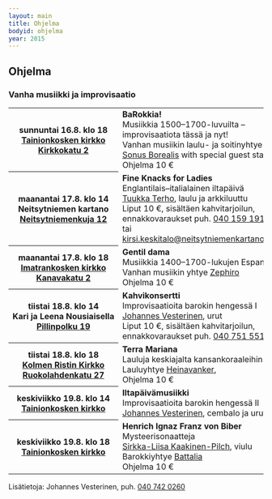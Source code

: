```yaml
---
layout: main
title: Ohjelma
bodyid: ohjelma
year: 2015
---
```

## Ohjelma

### Vanha musiikki ja improvisaatio

<table>
<tr>
<th>
sunnuntai&nbsp;16.8.&nbsp;klo&nbsp;18<br>
<a href="../kirkot/">Tainionkosken&nbsp;kirkko</a><br>
<a href="http://maps.google.fi/?q=Kirkkokatu+2,+Imatra">
Kirkkokatu 2</a>
</th><td>
<b>BaRokkia!</b><br>
Musiikkia 1500–1700-luvuilta – improvisaatiota tässä ja nyt!<br>
Vanhan musiikin laulu- ja soitinyhtye <a href="../esiintyjat/sonus-borealis/">Sonus Borealis</a> with special guest stars<br>
Ohjelma 10 €
</td></tr>

<tr><th>
maanantai&nbsp;17.8.&nbsp;klo&nbsp;14<br>
Neitsytniemen kartano<br>
<a href="http://maps.google.fi/?q=Neitsytniemen+kartano">
Neitsytniemenkuja 12</a>
</th><td>
<b>Fine Knacks for Ladies</b><br>
Englantilais–italialainen iltapäivä<br>
<a href="../esiintyjat/tuukka-terho/">Tuukka Terho</a>,
laulu ja arkkiluuttu<br>
Liput 10 €, sisältäen kahvitarjoilun, <br>
ennakkovaraukset puh.
<a href="tel:+358401591911">040 159 1911</a>, tai
<a href="mailto:kirsi.keskitalo@neitsytniemenkartano.com">kirsi.keskitalo@neitsytniemenkartano.com</a>
</td></tr>

<tr><th>
maanantai&nbsp;17.8.&nbsp;klo&nbsp;18<br>
<a href="../kirkot/">Imatrankosken&nbsp;kirkko</a><br>
<a href="http://maps.google.fi/?q=Kanavakatu+2,+Imatra">
Kanavakatu 2</a>
</th><td>
<b>Gentil dama</b><br>
Musiikkia 1400–1700-lukujen Espanjasta<br>
Vanhan musiikin yhtye <a href="../esiintyjat/zephiro/">Zephiro</a><br>
Ohjelma 10 €
</td></tr>

<tr><th>
tiistai&nbsp;18.8.&nbsp;klo&nbsp;14<br>
Kari&nbsp;ja&nbsp;Leena&nbsp;Nousiaisella<br>
<a href="http://maps.google.fi/?q=Pillinpolku+19,+Imatra">
Pillinpolku 19</a>
</th><td>
<b>Kahvikonsertti</b><br>
Improvisaatioita barokin hengessä I<br>
<a href="../esiintyjat/vesteriset/">Johannes Vesterinen</a>,
urut<br>
Liput 10 €, sisältäen kahvitarjoilun, <br>
ennakkovaraukset puh. <a href="tel:+358407515515">040 751 5515</a>
</td></tr>

<tr><th>
tiistai&nbsp;18.8.&nbsp;klo&nbsp;18<br>
<a href="../kirkot/">Kolmen Ristin Kirkko</a><br>
<a href="http://maps.google.fi/?q=Ruokolahdentie+27,+Imatra">
Ruokolahdenkatu 27</a>
</th><td>
<b>Terra Mariana</b><br>
Lauluja keskiajalta kansankoraaleihin<br>
Lauluyhtye
<a href="../esiintyjat/heinavanker/">Heinavanker</a>,<br>
Ohjelma 10 €
</td></tr>

<tr><th>
keskiviikko&nbsp;19.8.&nbsp;klo&nbsp;14<br>
<a href="../kirkot/">Tainionkosken kirkko</a>
</th><td>
<b>Iltapäivämusiikki</b><br>
Improvisaatioita barokin hengessä II<br>
<a href="../esiintyjat/vesteriset/">Johannes Vesterinen</a>,
cembalo ja urut
</td></tr>

<tr><th>
keskiviikko&nbsp;19.8.&nbsp;klo&nbsp;18<br>
<a href="../kirkot/">Tainionkosken kirkko</a>
</th><td>
<b>Henrich Ignaz Franz von Biber</b><br>
Mysteerisonaatteja<br>
<a href="../esiintyjat/sirkka-liisa-kaakinen-pilch/">Sirkka-Liisa Kaakinen-Pilch</a>,
viulu<br>
Barokkiyhtye
<a href="../esiintyjat/battalia/">Battalia</a><br>
Ohjelma 10 €
</td></tr>

</table>


Lisätietoja: Johannes Vesterinen, puh.
<a href="tel:+358407420260">040 742 0260</a>

